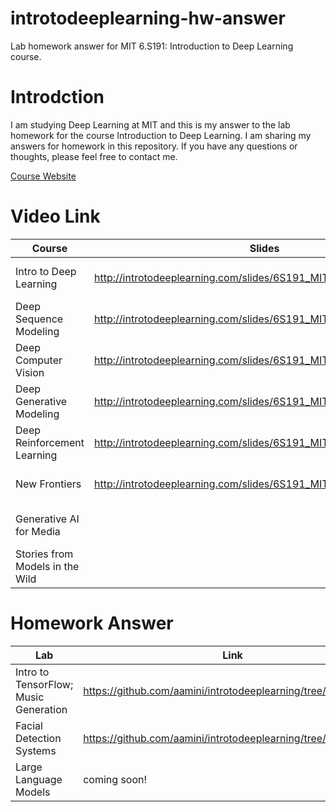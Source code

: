 # introtodeeplearning-hw-answer
Lab homework answer for MIT 6.S191: Introduction to Deep Learning course.

# Introdction
I am studying Deep Learning at MIT and this is my answer to the lab homework for the course Introduction to Deep Learning. I am sharing my answers for homework in this repository. If you have any questions or thoughts, please feel free to contact me.

[Course Website](http://introtodeeplearning.com/)

# Video Link
| Course         | Slides | Course Link   |
|---------------|-----------------|--------------------|
| Intro to Deep Learning   | http://introtodeeplearning.com/slides/6S191_MIT_DeepLearning_L1.pdf       | https://www.youtube.com/watch?v=ErnWZxJovaM&list=PLtBw6njQRU-rwp5__7C0oIVt26ZgjG9NI&index=1            |
| Deep Sequence Modeling  | http://introtodeeplearning.com/slides/6S191_MIT_DeepLearning_L2.pdf        | https://youtu.be/dqoEU9Ac3ek?si=HP10dM2YMh0rfioh            |
| Deep Computer Vision | http://introtodeeplearning.com/slides/6S191_MIT_DeepLearning_L3.pdf          | https://www.youtube.com/watch?v=2xqkSUhmmXU&list=PLtBw6njQRU-rwp5__7C0oIVt26ZgjG9NI&index=4              |
| Deep Generative Modeling | http://introtodeeplearning.com/slides/6S191_MIT_DeepLearning_L4.pdf          | https://www.youtube.com/watch?v=Dmm4UG-6jxA&list=PLtBw6njQRU-rwp5__7C0oIVt26ZgjG9NI&index=4              |
| Deep Reinforcement Learning | http://introtodeeplearning.com/slides/6S191_MIT_DeepLearning_L5.pdf          | https://www.youtube.com/watch?v=8JVRbHAVCws&list=PLtBw6njQRU-rwp5__7C0oIVt26ZgjG9NI&index=5              |
| New Frontiers | http://introtodeeplearning.com/slides/6S191_MIT_DeepLearning_L6.pdf          | https://www.youtube.com/watch?v=N1fbskTpwZ0&list=PLtBw6njQRU-rwp5__7C0oIVt26ZgjG9NI&index=6              |
| Generative AI for Media |           | https://www.youtube.com/watch?v=P7Hkh2zOGQ0&list=PLtBw6njQRU-rwp5__7C0oIVt26ZgjG9NI&index=7             |
| Stories from Models in the Wild |           | https://www.youtube.com/watch?v=ZAGiinWiFsE&list=PLtBw6njQRU-rwp5__7C0oIVt26ZgjG9NI&index=8              |

# Homework Answer
| Lab         | Link | Answer |
|---------------|-----------------|-----------------|
| Intro to TensorFlow; Music Generation   | https://github.com/aamini/introtodeeplearning/tree/master/lab1 | [Answer](/lab1/)  |
| Facial Detection Systems   | https://github.com/aamini/introtodeeplearning/tree/master/lab2 |  [Answer](/lab2/)  |
| Large Language Models   | coming soon! |  |

